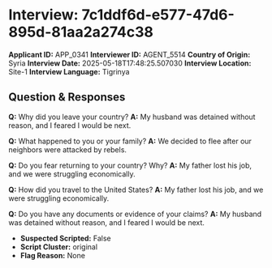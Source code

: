 # Interview: 7c1ddf6d-e577-47d6-895d-81aa2a274c38
**Applicant ID:** APP_0341
**Interviewer ID:** AGENT_5514
**Country of Origin:** Syria
**Interview Date:** 2025-05-18T17:48:25.507030
**Interview Location:** Site-1
**Interview Language:** Tigrinya

## Question & Responses

**Q:** Why did you leave your country?
**A:** My husband was detained without reason, and I feared I would be next.

**Q:** What happened to you or your family?
**A:** We decided to flee after our neighbors were attacked by rebels.

**Q:** Do you fear returning to your country? Why?
**A:** My father lost his job, and we were struggling economically.

**Q:** How did you travel to the United States?
**A:** My father lost his job, and we were struggling economically.

**Q:** Do you have any documents or evidence of your claims?
**A:** My husband was detained without reason, and I feared I would be next.

- **Suspected Scripted:** False
- **Script Cluster:** original
- **Flag Reason:** None